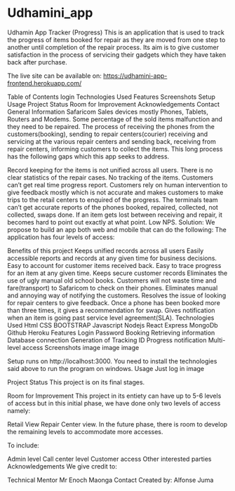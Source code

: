 # Udhamini_app
Udhamin App Tracker (Progress)
This is an application that is used to track the progress of items booked for repair as they are moved from one step to another until completion of the repair process. Its aim is to give customer satisfaction in the process of servicing their gadgets which they have taken back after purchase.

The live site can be available on: https://udhamini-app-frontend.herokuapp.com/

Table of Contents
login
Technologies Used
Features
Screenshots
Setup
Usage
Project Status
Room for Improvement
Acknowledgements
Contact
General Information
Safaricom Sales devices mostly Phones, Tablets, Routers and Modems. Some percentage of the sold items malfunction and they need to be repaired. The process of receiving the phones from the customers(booking), sending to repair centers(courier) receiving and servicing at the various repair centers and sending back, receiving from repair centers, informing customers to collect the items. This long process has the following gaps which this app seeks to address.

Record keeping for the items is not unified across all users.
There is no clear statistics of the repair cases.
No tracking of the items.
Customers can’t get real time progress report.
Customers rely on human intervention to give feedback mostly which is not accurate and makes customers to make trips to the retail centers to enquired of the progress.
The terminals team can’t get accurate reports of the phones booked, repaired, collected, not collected, swaps done.
If an item gets lost between receiving and repair, it becomes hard to point out exactly at what point.
Low NPS.
Solution: We propose to build an app both web and mobile that can do the following: The application has four levels of access:

Benefits of this project
Keeps unified records across all users
Easily accessible reports and records at any given time for business decisions.
Easy to account for customer items received back.
Easy to trace progress for an item at any given time.
Keeps secure customer records
Eliminates the use of ugly manual old school books.
Customers will not waste time and fare(transport) to Safaricom to check on their phones.
Eliminates manual and annoying way of notifying the customers.
Resolves the issue of looking for repair centers to give feedback.
Once a phone has been booked more than three times, it gives a recommendation for swap.
Gives notification when an item is going past service level agreement(SLA).
Technologies Used
Html
CSS
BOOTSTRAP
Javascript
Nodejs
React
Express
MongoDb
Github
Heroku
Features
Login
Password
Booking
Retrieving information
Database connection
Generation of Tracking ID
Progress notification
Multi-level access
Screenshots
image image image

Setup
runs on http://localhost:3000.
You need to install the technologies said above to run the program on windows.
Usage
Just log in image

Project Status
This project is on its final stages.

Room for Improvement
This project in its entiety can have up to 5-6 levels of access but in this initial phase, we have done only two levels of access namely:

Retail View
Repair Center view.
In the future phase, there is room to develop the remaining levels to accommodate more accesses.

To include:

Admin level
Call center level
Customer access
Other interested parties
Acknowledgements
We give credit to:

Technical Mentor Mr Enoch Maonga
Contact
Created by:
Alfonse Juma